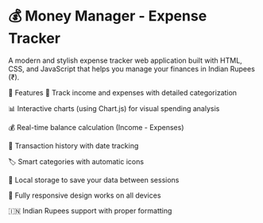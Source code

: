 # 💰 Money Manager - Expense Tracker         
A modern and stylish expense tracker web application built with HTML, CSS, and JavaScript that helps you manage your finances in Indian Rupees (₹).


🌟 Features
💸 Track income and expenses with detailed categorization

📊 Interactive charts (using Chart.js) for visual spending analysis

💰 Real-time balance calculation (Income - Expenses)

📅 Transaction history with date tracking

🏷️ Smart categories with automatic icons

💾 Local storage to save your data between sessions

📱 Fully responsive design works on all devices

🇮🇳 Indian Rupees support with proper formatting
